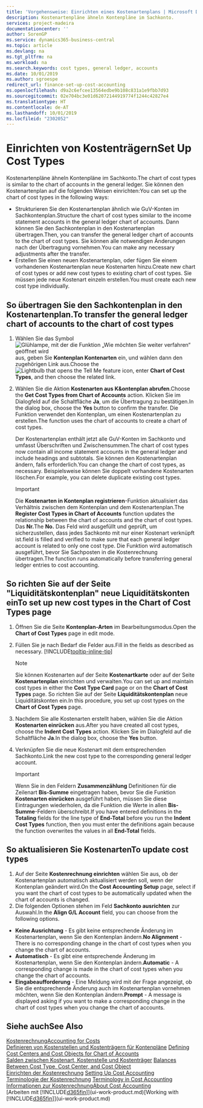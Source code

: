 ```yaml
---
title: 'Vorgehensweise: Einrichten eines Kostenartenplans | Microsoft Docs'
description: Kostenartenpläne ähneln Kontenpläne im Sachkonto.
services: project-madeira
documentationcenter: ''
author: SorenGP
ms.service: dynamics365-business-central
ms.topic: article
ms.devlang: na
ms.tgt_pltfrm: na
ms.workload: na
ms.search.keywords: cost types, general ledger, accounts
ms.date: 10/01/2019
ms.author: sgroespe
redirect_url: finance-set-up-cost-accounting
ms.openlocfilehash: d9a2c6efcee13564edbe9b108c831a1e9fbb7d93
ms.sourcegitcommit: 02e704bc3e01d62072144919774f1244c42827e4
ms.translationtype: HT
ms.contentlocale: de-AT
ms.lasthandoff: 10/01/2019
ms.locfileid: "2302052"
---
```

# <a name="set-up-cost-types"></a><span data-ttu-id="99fc1-103">Einrichten von Kostenträgern</span><span class="sxs-lookup"><span data-stu-id="99fc1-103">Set Up Cost Types</span></span>
<span data-ttu-id="99fc1-104">Kostenartenpläne ähneln Kontenpläne im Sachkonto.</span><span class="sxs-lookup"><span data-stu-id="99fc1-104">The chart of cost types is similar to the chart of accounts in the general ledger.</span></span> <span data-ttu-id="99fc1-105">Sie können den Kostenartenplan auf die folgenden Weisen einrichten:</span><span class="sxs-lookup"><span data-stu-id="99fc1-105">You can set up the chart of cost types in the following ways:</span></span>  

-   <span data-ttu-id="99fc1-106">Strukturieren Sie den Kostenartenplan ähnlich wie GuV-Konten im Sachkontenplan.</span><span class="sxs-lookup"><span data-stu-id="99fc1-106">Structure the chart of cost types similar to the income statement accounts in the general ledger chart of accounts.</span></span> <span data-ttu-id="99fc1-107">Dann können Sie den Sachkontenplan in den Kostenartenplan übertragen.</span><span class="sxs-lookup"><span data-stu-id="99fc1-107">Then, you can transfer the general ledger chart of accounts to the chart of cost types.</span></span> <span data-ttu-id="99fc1-108">Sie können alle notwendigen Änderungen nach der Übertragung vornehmen.</span><span class="sxs-lookup"><span data-stu-id="99fc1-108">You can make any necessary adjustments after the transfer.</span></span>  
-   <span data-ttu-id="99fc1-109">Erstellen Sie einen neuen Kostenartenplan, oder fügen Sie einem vorhandenen Kostenartenplan neue Kostenarten hinzu.</span><span class="sxs-lookup"><span data-stu-id="99fc1-109">Create new chart of cost types or add new cost types to existing chart of cost types.</span></span> <span data-ttu-id="99fc1-110">Sie müssen jede neue Kostenart einzeln erstellen.</span><span class="sxs-lookup"><span data-stu-id="99fc1-110">You must create each new cost type individually.</span></span>  

## <a name="to-transfer-the-general-ledger-chart-of-accounts-to-the-chart-of-cost-types"></a><span data-ttu-id="99fc1-111">So übertragen Sie den Sachkontenplan in den Kostenartenplan.</span><span class="sxs-lookup"><span data-stu-id="99fc1-111">To transfer the general ledger chart of accounts to the chart of cost types</span></span>  
1.  <span data-ttu-id="99fc1-112">Wählen Sie das Symbol ![Glühlampe, mit der die Funktion „Wie möchten Sie weiter verfahren“ geöffnet wird](media/ui-search/search_small.png "Wie möchten Sie weiter verfahren?") aus, geben Sie **Kontenplan Kontenarten** ein, und wählen dann den zugehörigen Link aus.</span><span class="sxs-lookup"><span data-stu-id="99fc1-112">Choose the ![Lightbulb that opens the Tell Me feature](media/ui-search/search_small.png "Tell me what you want to do") icon, enter **Chart of Cost Types**, and then choose the related link.</span></span>  
2.  <span data-ttu-id="99fc1-113">Wählen Sie die Aktion **Kostenarten aus K&ontenplan abrufen**.</span><span class="sxs-lookup"><span data-stu-id="99fc1-113">Choose the **Get Cost Types from Chart of Accounts** action.</span></span> <span data-ttu-id="99fc1-114">Klicken Sie im Dialogfeld auf die Schaltfläche **Ja**, um die Übertragung zu bestätigen.</span><span class="sxs-lookup"><span data-stu-id="99fc1-114">In the dialog box, choose the **Yes** button to confirm the transfer.</span></span> <span data-ttu-id="99fc1-115">Die Funktion verwendet den Kontenplan, um einen Kostenartenplan zu erstellen.</span><span class="sxs-lookup"><span data-stu-id="99fc1-115">The function uses the chart of accounts to create a chart of cost types.</span></span>  

    <span data-ttu-id="99fc1-116">Der Kostenartenplan enthält jetzt alle GuV-Konten im Sachkonto und umfasst Überschriften und Zwischensummen.</span><span class="sxs-lookup"><span data-stu-id="99fc1-116">The chart of cost types now contain all income statement accounts in the general ledger and include headings and subtotals.</span></span> <span data-ttu-id="99fc1-117">Sie können den Kostenartenplan ändern, falls erforderlich.</span><span class="sxs-lookup"><span data-stu-id="99fc1-117">You can change the chart of cost types, as necessary.</span></span> <span data-ttu-id="99fc1-118">Beispielsweise können Sie doppelt vorhandene Kostenarten löschen.</span><span class="sxs-lookup"><span data-stu-id="99fc1-118">For example, you can delete duplicate existing cost types.</span></span>  

    > [!IMPORTANT]  
    >  <span data-ttu-id="99fc1-119">Die **Kostenarten in Kontenplan registrieren**-Funktion aktualisiert das Verhältnis zwischen dem Kontenplan und dem Kostenartenplan.</span><span class="sxs-lookup"><span data-stu-id="99fc1-119">The **Register Cost Types in Chart of Accounts** function updates the relationship between the chart of accounts and the chart of cost types.</span></span> <span data-ttu-id="99fc1-120">Das **Nr.**</span><span class="sxs-lookup"><span data-stu-id="99fc1-120">The **No.**</span></span> <span data-ttu-id="99fc1-121">Das Feld  wird ausgefüllt und geprüft, um sicherzustellen, dass jedes Sachkonto mit nur einer Kostenart verknüpft ist.</span><span class="sxs-lookup"><span data-stu-id="99fc1-121">field is filled and verified to make sure that each general ledger account is related to only one cost type.</span></span> <span data-ttu-id="99fc1-122">Die Funktion wird automatisch ausgeführt, bevor Sie Sachposten in die Kostenrechnung übertragen.</span><span class="sxs-lookup"><span data-stu-id="99fc1-122">The function runs automatically before transferring general ledger entries to cost accounting.</span></span>  

## <a name="to-set-up-new-cost-types-in-the-chart-of-cost-types-page"></a><span data-ttu-id="99fc1-123">So richten Sie auf der Seite "Liquiditätskontenplan" neue Liquiditätskonten ein</span><span class="sxs-lookup"><span data-stu-id="99fc1-123">To set up new cost types in the Chart of Cost Types page</span></span>  
1.  <span data-ttu-id="99fc1-124">Öffnen Sie die Seite **Kontenplan-Arten** im Bearbeitungsmodus.</span><span class="sxs-lookup"><span data-stu-id="99fc1-124">Open the **Chart of Cost Types** page in edit mode.</span></span>  
2.  <span data-ttu-id="99fc1-125">Füllen Sie je nach Bedarf die Felder aus.</span><span class="sxs-lookup"><span data-stu-id="99fc1-125">Fill in the fields as described as necessary.</span></span> [!INCLUDE[tooltip-inline-tip](includes/tooltip-inline-tip_md.md)]

    > [!NOTE]  
    >  <span data-ttu-id="99fc1-126">Sie können Kostenarten auf der Seite **Kostenartkarte** oder auf der Seite **Kostenartenplan** einrichten und verwalten.</span><span class="sxs-lookup"><span data-stu-id="99fc1-126">You can set up and maintain cost types in either the **Cost Type Card** page or on the **Chart of Cost Types** page.</span></span> <span data-ttu-id="99fc1-127">So richten Sie auf der Seite **Liquiditätskontenplan** neue Liquiditätskonten ein.</span><span class="sxs-lookup"><span data-stu-id="99fc1-127">In this procedure, you set up cost types on the **Chart of Cost Types** page.</span></span>

3.  <span data-ttu-id="99fc1-128">Nachdem Sie alle Kostenarten erstellt haben, wählen Sie die Aktion **Kostenarten einrücken** aus.</span><span class="sxs-lookup"><span data-stu-id="99fc1-128">After you have created all cost types, choose the **Indent Cost Types** action.</span></span> <span data-ttu-id="99fc1-129">Klicken Sie im Dialogfeld auf die Schaltfläche **Ja**.</span><span class="sxs-lookup"><span data-stu-id="99fc1-129">In the dialog box, choose the **Yes** button.</span></span>  
4.  <span data-ttu-id="99fc1-130">Verknüpfen Sie die neue Kostenart mit dem entsprechenden Sachkonto.</span><span class="sxs-lookup"><span data-stu-id="99fc1-130">Link the new cost type to the corresponding general ledger account.</span></span>  

    > [!IMPORTANT]  
    >  <span data-ttu-id="99fc1-131">Wenn Sie in den Feldern **Zusammenzählung** Definitionen für die Zeilenart **Bis-Summe** eingetragen haben, bevor Sie die Funktion **Kostenarten einrücken** ausgeführt haben, müssen Sie diese Eintragungen wiederholen, da die Funktion die Werte in allen **Bis-Summe**-Feldern überschreibt.</span><span class="sxs-lookup"><span data-stu-id="99fc1-131">If you have entered definitions in the **Totaling** fields for the line type of **End-Total** before you run the **Indent Cost Types** function, then you must enter the definitions again because the function overwrites the values in all **End-Total** fields.</span></span>  

## <a name="to-update-cost-types"></a><span data-ttu-id="99fc1-132">So aktualisieren Sie Kostenarten</span><span class="sxs-lookup"><span data-stu-id="99fc1-132">To update cost types</span></span>  
1.  <span data-ttu-id="99fc1-133">Auf der Seite **Kostenrechnung einrichten**  wählen Sie aus, ob der Kostenartenplan automatisch aktualisiert werden soll, wenn der Kontenplan geändert wird.</span><span class="sxs-lookup"><span data-stu-id="99fc1-133">On the **Cost Accounting Setup** page, select if you want the chart of cost types to be automatically updated when the chart of accounts is changed.</span></span>  
2.  <span data-ttu-id="99fc1-134">Die folgenden Optionen stehen im Feld **Sachkonto ausrichten** zur Auswahl.</span><span class="sxs-lookup"><span data-stu-id="99fc1-134">In the **Align G/L Account** field, you can choose from the following options.</span></span>  

- <span data-ttu-id="99fc1-135">**Keine Ausrichtung** - Es gibt keine entsprechende Änderung im Kostenartenplan, wenn Sie den Kontenplan ändern.</span><span class="sxs-lookup"><span data-stu-id="99fc1-135">**No Alignment** - There is no corresponding change in the chart of cost types when you change the chart of accounts.</span></span>  
- <span data-ttu-id="99fc1-136">**Automatisch** - Es gibt eine entsprechende Änderung im Kostenartenplan, wenn Sie den Kontenplan ändern.</span><span class="sxs-lookup"><span data-stu-id="99fc1-136">**Automatic** - A corresponding change is made in the chart of cost types when you change the chart of accounts.</span></span>  
- <span data-ttu-id="99fc1-137">**Eingabeaufforderung** - Eine Meldung wird mit der Frage angezeigt, ob Sie die entsprechende Änderung auch im Kostenartenplan vornehmen möchten, wenn Sie den Kontenplan ändern.</span><span class="sxs-lookup"><span data-stu-id="99fc1-137">**Prompt** - A message is displayed asking if you want to make a corresponding change in the chart of cost types when you change the chart of accounts.</span></span>  

## <a name="see-also"></a><span data-ttu-id="99fc1-138">Siehe auch</span><span class="sxs-lookup"><span data-stu-id="99fc1-138">See Also</span></span>  
[<span data-ttu-id="99fc1-139">Kostenrechnung</span><span class="sxs-lookup"><span data-stu-id="99fc1-139">Accounting for Costs</span></span>](finance-manage-cost-accounting.md)  
<span data-ttu-id="99fc1-140">[Definieren von Kostenstellen und Kostenträgern für Kontenpläne](finance-defining-cost-centers-and-cost-objects-for-chart-of-accounts.md) </span><span class="sxs-lookup"><span data-stu-id="99fc1-140">[Defining Cost Centers and Cost Objects for Chart of Accounts](finance-defining-cost-centers-and-cost-objects-for-chart-of-accounts.md) </span></span>  
<span data-ttu-id="99fc1-141">[Salden zwischen Kostenart, Kostenstelle und Kostenträger](finance-balances-between-cost-type-cost-center-and-cost-object.md) </span><span class="sxs-lookup"><span data-stu-id="99fc1-141">[Balances Between Cost Type, Cost Center, and Cost Object](finance-balances-between-cost-type-cost-center-and-cost-object.md) </span></span>  
<span data-ttu-id="99fc1-142">[Einrichten der Kostenrechnung](finance-set-up-cost-accounting.md) </span><span class="sxs-lookup"><span data-stu-id="99fc1-142">[Setting Up Cost Accounting](finance-set-up-cost-accounting.md) </span></span>  
<span data-ttu-id="99fc1-143">[Terminologie der Kostenrechnung](finance-terminology-in-cost-accounting.md) </span><span class="sxs-lookup"><span data-stu-id="99fc1-143">[Terminology in Cost Accounting](finance-terminology-in-cost-accounting.md) </span></span>  
[<span data-ttu-id="99fc1-144">Informationen zur Kostenrechnung</span><span class="sxs-lookup"><span data-stu-id="99fc1-144">About Cost Accounting</span></span>](finance-about-cost-accounting.md)  
<span data-ttu-id="99fc1-145">[Arbeiten mit [!INCLUDE[d365fin](includes/d365fin_md.md)]](ui-work-product.md)</span><span class="sxs-lookup"><span data-stu-id="99fc1-145">[Working with [!INCLUDE[d365fin](includes/d365fin_md.md)]](ui-work-product.md)</span></span>
